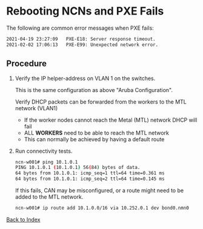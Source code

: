 
# Rebooting NCNs and PXE Fails

The following are common error messages when PXE fails:

```bash
2021-04-19 23:27:09   PXE-E18: Server response timeout.
2021-02-02 17:06:13   PXE-E99: Unexpected network error.
```

## Procedure

1. Verify the IP helper-address on VLAN 1 on the switches.  

    This is the same configuration as above "Aruba Configuration".

    Verify DHCP packets can be forwarded from the workers to the MTL network (VLAN1)

    * If the worker nodes cannot reach the Metal (MTL) network DHCP will fail
    * ALL **WORKERS** need to be able to reach the MTL network
    * This can normally be achieved by having a default route 

1. Run connectivity tests.

    ```bash
    ncn-w001# ping 10.1.0.1
    PING 10.1.0.1 (10.1.0.1) 56(84) bytes of data.
    64 bytes from 10.1.0.1: icmp_seq=1 ttl=64 time=0.361 ms
    64 bytes from 10.1.0.1: icmp_seq=2 ttl=64 time=0.145 ms
    ```

    If this fails, CAN may be misconfigured, or a route might need to be added to the MTL network.

    ```bash
    ncn-w001# ip route add 10.1.0.0/16 via 10.252.0.1 dev bond0.nmn0
    ```

[Back to Index](../index.md)
